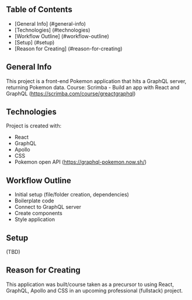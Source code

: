 ## Table of Contents
* [General Info] (#general-info)
* [Technologies] (#technologies)
* [Workflow Outline] (#workflow-outline)
* [Setup] (#setup)
* [Reason for Creating] (#reason-for-creating)

## General Info
This project is a front-end Pokemon application that hits a GraphQL server, returning Pokemon data.
Course: Scrimba - Build an app with React and GraphQL (https://scrimba.com/course/greactgraphql)

## Technologies
Project is created with:
* React
* GraphQL
* Apollo
* CSS
* Pokemon open API (https://graphql-pokemon.now.sh/)

## Workflow Outline
* Initial setup (file/folder creation, dependencies)
* Boilerplate code
* Connect to GraphQL server
* Create components
* Style application

## Setup
(TBD)

## Reason for Creating
This application was built/course taken as a precursor to using React, GraphQL, Apollo and CSS in an upcoming
professional (fullstack) project.